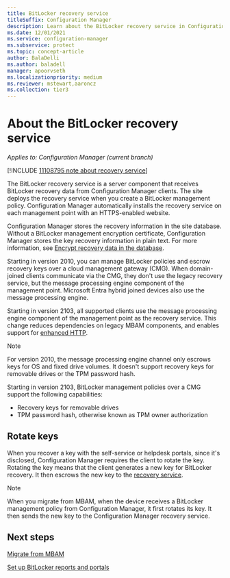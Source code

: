 ```yaml
---
title: BitLocker recovery service
titleSuffix: Configuration Manager
description: Learn about the BitLocker recovery service in Configuration Manager.
ms.date: 12/01/2021
ms.service: configuration-manager
ms.subservice: protect
ms.topic: concept-article
author: BalaDelli
ms.author: baladell
manager: apoorvseth
ms.localizationpriority: medium
ms.reviewer: mstewart,aaroncz 
ms.collection: tier3
---
```


# About the BitLocker recovery service

*Applies to: Configuration Manager (current branch)*

[!INCLUDE [11108795 note about recovery service](includes/11108795-bitlocker-recovery-service.md)]

The BitLocker recovery service is a server component that receives BitLocker recovery data from Configuration Manager clients. The site deploys the recovery service when you create a BitLocker management policy. Configuration Manager automatically installs the recovery service on each management point with an HTTPS-enabled website.

Configuration Manager stores the recovery information in the site database. Without a BitLocker management encryption certificate, Configuration Manager stores the key recovery information in plain text. For more information, see [Encrypt recovery data in the database](encrypt-recovery-data.md).

Starting in version 2010, you can manage BitLocker policies and escrow recovery keys over a cloud management gateway (CMG). When domain-joined clients communicate via the CMG, they don't use the legacy recovery service, but the message processing engine component of the management point. Microsoft Entra hybrid joined devices also use the message processing engine.

Starting in version 2103, all supported clients use the message processing engine component of the management point as the recovery service. This change reduces dependencies on legacy MBAM components, and enables support for [enhanced HTTP](../../../core/plan-design/hierarchy/enhanced-http.md).<!-- 9503186 -->

> [!NOTE]
> For version 2010, the message processing engine channel only escrows keys for OS and fixed drive volumes. It doesn't support recovery keys for removable drives or the TPM password hash.
>
> Starting in version 2103, BitLocker management policies over a CMG support the following capabilities:<!--8845996-->
>
> - Recovery keys for removable drives
> - TPM password hash, otherwise known as TPM owner authorization

## Rotate keys

When you recover a key with the self-service or helpdesk portals, since it's disclosed, Configuration Manager requires the client to rotate the key. Rotating the key means that the client generates a new key for BitLocker recovery. It then escrows the new key to the [recovery service](recovery-service.md).<!-- 12571609 -->

> [!NOTE]
> When you migrate from MBAM, when the device receives a BitLocker management policy from Configuration Manager, it first rotates its key. It then sends the new key to the Configuration Manager recovery service.

## Next steps

[Migrate from MBAM](migration-considerations.md)

[Set up BitLocker reports and portals](setup-websites.md)
